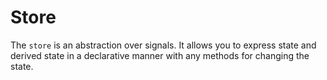 # Store

The `store` is an abstraction over signals. It allows you to express state and derived state in a declarative manner with any methods for changing the state.

